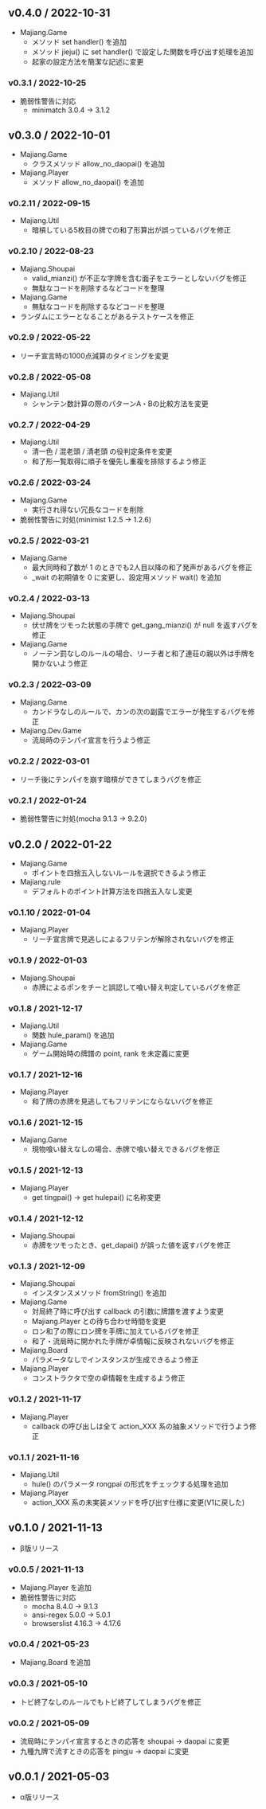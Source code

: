## v0.4.0 / 2022-10-31

  - Majiang.Game
    - メソッド set handler() を追加
    - メソッド jieju() に set handler() で設定した関数を呼び出す処理を追加
    - 起家の設定方法を簡潔な記述に変更

### v0.3.1 / 2022-10-25

  - 脆弱性警告に対応
    - minimatch 3.0.4 → 3.1.2

## v0.3.0 / 2022-10-01

  - Majiang.Game
    - クラスメソッド allow_no_daopai() を追加
  - Majiang.Player
    - メソッド allow_no_daopai() を追加

### v0.2.11 / 2022-09-15

 - Majiang.Util
   - 暗槓している5枚目の牌での和了形算出が誤っているバグを修正

### v0.2.10 / 2022-08-23

 - Majiang.Shoupai
   - valid_mianzi() が不正な字牌を含む面子をエラーとしないバグを修正
   - 無駄なコードを削除するなどコードを整理
 - Majiang.Game
   - 無駄なコードを削除するなどコードを整理
 - ランダムにエラーとなることがあるテストケースを修正

### v0.2.9 / 2022-05-22

 - リーチ宣言時の1000点減算のタイミングを変更

### v0.2.8 / 2022-05-08

 - Majiang.Util
   - シャンテン数計算の際のパターンA・Bの比較方法を変更

### v0.2.7 / 2022-04-29

 - Majiang.Util
   - 清一色 / 混老頭 / 清老頭 の役判定条件を変更
   - 和了形一覧取得に順子を優先し重複を排除するよう修正

### v0.2.6 / 2022-03-24

 - Majiang.Game
   - 実行され得ない冗長なコードを削除
 - 脆弱性警告に対処(minimist 1.2.5 → 1.2.6)

### v0.2.5 / 2022-03-21

 - Majiang.Game
   - 最大同時和了数が 1 のときでも2人目以降の和了発声があるバグを修正
   - _wait の初期値を 0 に変更し、設定用メソッド wait() を追加

### v0.2.4 / 2022-03-13

 - Majiang.Shoupai
   - 伏せ牌をツモった状態の手牌で get_gang_mianzi() が null を返すバグを修正
 - Majiang.Game
   - ノーテン罰なしのルールの場合、リーチ者と和了連荘の親以外は手牌を開かないよう修正

### v0.2.3 / 2022-03-09

 - Majiang.Game
   - カンドラなしのルールで、カンの次の副露でエラーが発生するバグを修正
 - Majiang.Dev.Game
   - 流局時のテンパイ宣言を行うよう修正

### v0.2.2 / 2022-03-01

 - リーチ後にテンパイを崩す暗槓ができてしまうバグを修正

### v0.2.1 / 2022-01-24

 - 脆弱性警告に対処(mocha 9.1.3 → 9.2.0)

## v0.2.0 / 2022-01-22

 - Majiang.Game
   - ポイントを四捨五入しないルールを選択できるよう修正
 - Majiang.rule
   - デフォルトのポイント計算方法を四捨五入なし変更

### v0.1.10 / 2022-01-04

 - Majiang.Player
   - リーチ宣言牌で見逃しによるフリテンが解除されないバグを修正

### v0.1.9 / 2022-01-03

 - Majiang.Shoupai
   - 赤牌によるポンをチーと誤認して喰い替え判定しているバグを修正

### v0.1.8 / 2021-12-17

 - Majiang.Util
   - 関数 hule_param() を追加
 - Majiang.Game
   - ゲーム開始時の牌譜の point, rank を未定義に変更

### v0.1.7 / 2021-12-16

 - Majiang.Player
   - 和了牌の赤牌を見逃してもフリテンにならないバグを修正

### v0.1.6 / 2021-12-15

 - Majiang.Game
   - 現物喰い替えなしの場合、赤牌で喰い替えできるバグを修正

### v0.1.5 / 2021-12-13

 - Majiang.Player
   - get tingpai() → get hulepai() に名称変更

### v0.1.4 / 2021-12-12

 - Majiang.Shoupai
   - 赤牌をツモったとき、get_dapai() が誤った値を返すバグを修正

### v0.1.3 / 2021-12-09

 - Majiang.Shoupai
   - インスタンスメソッド fromString() を追加
 - Majiang.Game
   - 対局終了時に呼び出す callback の引数に牌譜を渡すよう変更
   - Majiang.Player との待ち合わせ時間を変更
   - ロン和了の際にロン牌を手牌に加えているバグを修正
   - 和了・流局時に開かれた手牌が卓情報に反映されないバグを修正
 - Majiang.Board
   - パラメータなしでインスタンスが生成できるよう修正
 - Majiang.Player
   - コンストラクタで空の卓情報を生成するよう修正

### v0.1.2 / 2021-11-17

 - Majiang.Player
   - callback の呼び出しは全て action_XXX 系の抽象メソッドで行うよう修正

### v0.1.1 / 2021-11-16

 - Majiang.Util
   - hule() のパラメータ rongpai の形式をチェックする処理を追加
 - Majiang.Player
   - action_XXX 系の未実装メソッドを呼び出す仕様に変更(V1に戻した)

## v0.1.0 / 2021-11-13

 - β版リリース

### v0.0.5 / 2021-11-13

 - Majiang.Player を追加
 - 脆弱性警告に対応
   - mocha 8.4.0 → 9.1.3
   - ansi-regex 5.0.0 → 5.0.1
   - browserslist 4.16.3 → 4.17.6

### v0.0.4 / 2021-05-23

 - Majiang.Board を追加

### v0.0.3 / 2021-05-10

 - トビ終了なしのルールでもトビ終了してしまうバグを修正

### v0.0.2 / 2021-05-09

 - 流局時にテンパイ宣言するときの応答を shoupai → daopai に変更
 - 九種九牌で流すときの応答を pingju → daopai に変更

## v0.0.1 / 2021-05-03

 - α版リリース

